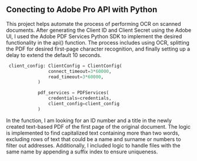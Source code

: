 ## Conecting to Adobe Pro API with Python

This project helps automate the process of performing OCR on scanned documents. After generating the Client ID and Client Secret using the Adobe UI, I used the Adobe PDF Services Python SDK to implement the desired functionality in the api() function. The process includes using OCR, splitting the PDF for desired first-page character recognition, and finally setting up a delay to extend the default 10 seconds.
```python
 client_config: ClientConfig = ClientConfig(
                connect_timeout=3*60000,
                read_timeout=3*60000,
            )

            pdf_services = PDFServices(
                credentials=credentials,
                client_config=client_config
            )
```
In the function, I am looking for an ID number and a title in the newly created text-based PDF of the first page of the original document. The logic is implemented to find capitalized text containing more than two words, excluding rows of text that could be a name and surname or numbers to filter out addresses. Additionally, I included logic to handle files with the same name by appending a suffix index to ensure uniqueness.
